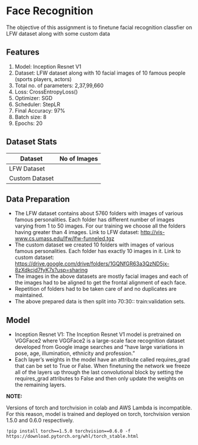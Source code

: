 
# Face Recognition

The objective of this assignment is to finetune facial recognition classfier on LFW dataset along with some custom data

<h2>Features</h2>

1. Model: Inception Resnet V1
2. Dataset: LFW dataset along with 10 facial images of 10 famous people (sports players, actors)
3. Total no. of parameters: 2,37,99,660
4. Loss: CrossEntropyLoss()
5. Optimizer: SGD
6. Scheduler: StepLR
7. Final Accuracy: 97%
8. Batch size: 8
9. Epochs: 20

<h2>Dataset Stats</h2>
<table>
<thead>
  <tr>
    <th>Dataset</th>
    <th>No of Images</th>
  </tr>
</thead>
  <tbody>
  <tr>
    <td>LFW Dataset<br></td>
    <td></td>
  </tr>
  <tr>
    <td>Custom Dataset<br></td>
    <td></td>
  </tr>
  </tbody>
</table>

<h2>Data Preparation</h2>

- The LFW dataset contains about 5760 folders with images of various famous personalities. Each folder has different number of images varying from 1 to 50 images. For our       training we choose all the folders having greater than 4 images.
  Link to LFW dataset: http://vis-www.cs.umass.edu/lfw/lfw-funneled.tgz
- The custom dataset we created 10 folders with images of various famous personalities. Each folder has exactly 10 images in it.
  Link to custom dataset: https://drive.google.com/drive/folders/1GQNfGR63a3QzND5jx-8zXdkcjd7fyK7s?usp=sharing
- The images in the above datasets are mostly facial images and each of the images had to be aligned to get the frontal alignment of each face.
- Repetition of folders had to be taken care of and no duplicates are maintained.
- The above prepared data is then split into 70:30:: train:validation sets.

<h2>Model</h2>

- Inception Resnet V1: The Inception Resnet V1 model is pretrained on VGGFace2 where VGGFace2 is a large-scale face recognition dataset developed from Google image searches and “have large variations in pose, age, illumination, ethnicity and profession.”
- Each layer’s weights in the model have an attribute called requires_grad that can be set to True or False. When finetuning the network we freeze all of the layers up through the last convolutional block by setting the requires_grad attributes to False and then only update the weights on the remaining layers.

**NOTE:**

Versions of torch and torchvision in colab and AWS Lambda is incompatible. For this reason, model is trained and deployed on torch, torchvision version 1.5.0 and 0.6.0 respectively.

```
!pip install torch==1.5.0 torchvision==0.6.0 -f https://download.pytorch.org/whl/torch_stable.html 
```
